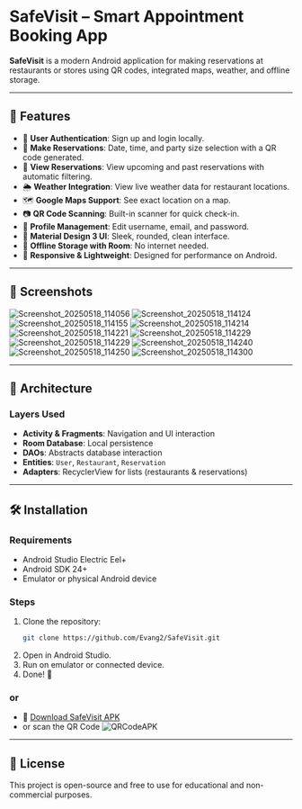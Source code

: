 # SafeVisit – Smart Appointment Booking App


**SafeVisit** is a modern Android application for making reservations at restaurants or stores using QR codes, integrated maps, weather, and offline storage.

---

## 🚀 Features

- 🔐 **User Authentication**: Sign up and login locally.
- 🧾 **Make Reservations**: Date, time, and party size selection with a QR code generated.
- 📆 **View Reservations**: View upcoming and past reservations with automatic filtering.
- 🌦️ **Weather Integration**: View live weather data for restaurant locations.
- 🗺️ **Google Maps Support**: See exact location on a map.
- 📷 **QR Code Scanning**: Built-in scanner for quick check-in.
- 🧑 **Profile Management**: Edit username, email, and password.
- 🌙 **Material Design 3 UI**: Sleek, rounded, clean interface.
- 💾 **Offline Storage with Room**: No internet needed.
- 📱 **Responsive & Lightweight**: Designed for performance on Android.

---

## 📸 Screenshots

 ![Screenshot_20250518_114056](https://github.com/user-attachments/assets/57c4b2d1-1c4d-4820-a401-867ee0a23b94)
 ![Screenshot_20250518_114124](https://github.com/user-attachments/assets/88be4eb7-c7a9-45b0-9c2d-4cd55c0c51f5)
 ![Screenshot_20250518_114155](https://github.com/user-attachments/assets/87d5885c-fbaf-4974-b31f-ee65ad9c5ae6)
 ![Screenshot_20250518_114214](https://github.com/user-attachments/assets/bbc0436e-1d31-41a1-9436-b878d2faa403)
 ![Screenshot_20250518_114221](https://github.com/user-attachments/assets/933a02fa-d3d9-48a9-83c6-2f1885f98925)
 ![Screenshot_20250518_114229](https://github.com/user-attachments/assets/2b626fab-4e46-4205-9161-675ad6909a06)
 ![Screenshot_20250518_114229](https://github.com/user-attachments/assets/1af069a8-8c40-4ca3-94db-c75430ac7750)
 ![Screenshot_20250518_114240](https://github.com/user-attachments/assets/dac2add0-8492-4d83-9c40-1dd414e79fc2)
 ![Screenshot_20250518_114250](https://github.com/user-attachments/assets/19e0e8d0-f442-4dc7-bdc4-911786551e8c)
 ![Screenshot_20250518_114300](https://github.com/user-attachments/assets/fa5f8e4c-7d0f-4061-8fe3-58bc8630b7b2)

---

## 🧩 Architecture

### Layers Used

- **Activity & Fragments**: Navigation and UI interaction
- **Room Database**: Local persistence
- **DAOs**: Abstracts database interaction
- **Entities**: `User`, `Restaurant`, `Reservation`
- **Adapters**: RecyclerView for lists (restaurants & reservations)

---

## 🛠️ Installation

### Requirements

- Android Studio Electric Eel+
- Android SDK 24+
- Emulator or physical Android device

### Steps

1. Clone the repository:
   ```bash
   git clone https://github.com/Evang2/SafeVisit.git
   ```
2. Open in Android Studio.
3. Run on emulator or connected device.
4. Done! 🎉

### or
- 📱 [Download SafeVisit APK](https://drive.google.com/file/d/1RvTp4ITrbZbnprvU590U40IpjAUcJDz5/view?usp=sharing)
- or scan the QR Code
 ![QRCodeAPK](https://github.com/user-attachments/assets/966b9ad8-0c73-4f98-87dd-6141b171b124)
---



## 📄 License

This project is open-source and free to use for educational and non-commercial purposes.

